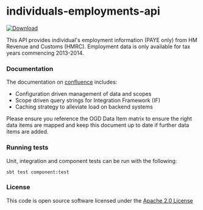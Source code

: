 # individuals-employments-api

[ ![Download](https://api.bintray.com/packages/hmrc/releases/individuals-employments-api/images/download.svg) ](https://bintray.com/hmrc/releases/individuals-employments-api/_latestVersion)

This API provides individual's employment information (PAYE only) from HM Revenue and Customs (HMRC). Employment data is only available for tax years commencing 2013-2014.

### Documentation
The documentation on [confluence](https://confluence.tools.tax.service.gov.uk/display/MDS/Development+space) includes:
- Configuration driven management of data and scopes
- Scope driven query strings for Integration Framework (IF)
- Caching strategy to alleviate load on backend systems

Please ensure you reference the OGD Data Item matrix to ensure the right data items are mapped and keep this document up to date if further data items are added.

### Running tests

Unit, integration and component tests can be run with the following:

    sbt test component:test

### License

This code is open source software licensed under the [Apache 2.0 License]("http://www.apache.org/licenses/LICENSE-2.0.html")